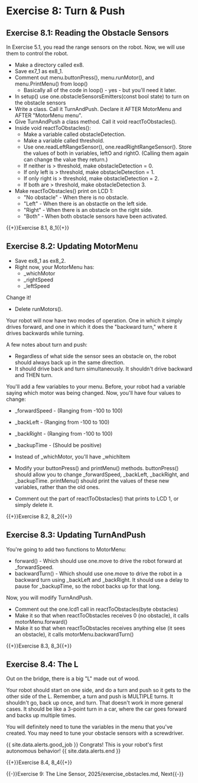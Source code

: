 # Exercise 8: Turn & Push

## Exercise 8.1: Reading the Obstacle Sensors
In Exercise 5.1, you read the range sensors on the robot. Now, we will use them to control the robot.

- Make a directory called ex8.
- Save ex7_1 as ex8_1.
- Comment out menu.buttonPress(), menu.runMotor(), and menu.PrintMenu() from loop()
  - Basically all of the code in loop() - yes - but you'll need it later.
- In setup() use one.obstacleSensorsEmitters(const bool state) to turn on the obstacle sensors
- Write a class. Call it TurnAndPush. Declare it AFTER MotorMenu and AFTER "MotorMenu menu".
- Give TurnAndPush a class method. Call it void reactToObstacles().
- Inside void reactToObstacles():
  - Make a variable called obstacleDetection.
  - Make a variable called threshold.
  - Use one.readLeftRangeSensor(), one.readRightRangeSensor(). Store the values of both in variables, leftO and rightO. (Calling them again can change the value they return.)
  - If neither is > threshold, make obstacleDetection = 0.
  - If only left is > threshold, make obstacleDetection = 1.
  - If only right is > threshold, make obstacleDetection = 2.
  - If both are > threshold, make obstacleDetection 3.
- Make reactToObstacles() print on LCD 1:
  - "No obstacle" - When there is no obstacle.
  - "Left" - When there is an obstactle on the left side.
  - "Right" - When there is an obstacle on the right side.
  - "Both" - When both obstacle sensors have been activated.

{{+}}Exercise 8.1, 8_1{{+}}
  
## Exercise 8.2: Updating MotorMenu

- Save ex8_1 as ex8_2.
- Right now, your MotorMenu has:
  - _whichMotor
  - _rightSpeed
  - _leftSpeed

Change it!

- Delete runMotors().

Your robot will now have two modes of operation. One in which it simply drives forward, and one in which it does the "backward turn," where it drives backwards while turning. 

A few notes about turn and push:
- Regardless of what side the sensor sees an obstacle on, the robot should always back up in the same direction.
- It should drive back and turn simultaneously. It shouldn't drive backward and THEN turn.

You'll add a few variables to your menu. Before, your robot had a variable saying which motor was being changed. Now, you'll have four values to change:
- _forwardSpeed - (Ranging from -100 to 100)
- _backLeft - (Ranging from -100 to 100)
- _backRight - (Ranging from -100 to 100)
- _backupTime  - (Should be positive)
- Instead of _whichMotor, you'll have _whichItem

- Modify your buttonPress() and printMenu() methods. buttonPress() should allow you to change _forwardSpeed, _backLeft, _backRight, and _backupTime. printMenu() should print the values of these new variables, rather than the old ones.

- Comment out the part of reactToObstacles() that prints to LCD 1, or simply delete it.

{{+}}Exercise 8.2, 8_2{{+}}

## Exercise 8.3: Updating TurnAndPush

You're going to add two functions to MotorMenu:
- forward() - Which should use one.move to drive the robot forward at _forwardSpeed.
- backwardTurn() - Which should use one.move to drive the robot in a backward turn using _backLeft and _backRight. It should use a delay to pause for _backupTime, so the robot backs up for that long.

Now, you will modify TurnAndPush.
- Comment out the one.lcd1 call in reactToObstacles(byte obstacles)
- Make it so that when reactToObstacles receives 0 (no obstacle), it calls motorMenu.forward()
- Make it so that when reactToObstacles receives anything else (it sees an obstacle), it calls motorMenu.backwardTurn()

{{+}}Exercise 8.3, 8_3{{+}}

## Exercise 8.4: The L

Out on the bridge, there is a big "L" made out of wood.

Your robot should start on one side, and do a turn and push so it gets to the other side of the L. Remember, a turn and push is MULTIPLE turns. It shouldn't go, back up once, and turn. That doesn't work in more general cases. It should be like a 3-point turn in a car, where the car goes forward and backs up multiple times.

You will definitely need to tune the variables in the menu that you've created. You may need to tune your obstacle sensors with a screwdriver.


{{ site.data.alerts.good_job }}
Congrats! This is your robot's first autonomous behavior!
{{ site.data.alerts.end }}

{{+}}Exercise 8.4, 8_4{{+}}

{{-}}Exercise 9: The Line Sensor, 2025/exercise_obstacles.md, Next{{-}}